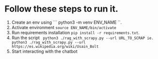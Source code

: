 # Follow these steps to run it.

1. Create an env using ``` python3 -m venv ENV_NAME ``.
2. Activate environment ``` source ENV_NAME/bin/activate ```
3. Run requirements installation ``` pip install -r requirements.txt ```.
4. Run the script ``` python3 ./rag_with_scrapy.py --url URL_TO_SCRAP ie. python3 ./rag_with_scrapy.py --url https://es.wikipedia.org/wiki/Usain_Bolt```
5. Start interacting with the chatbot
